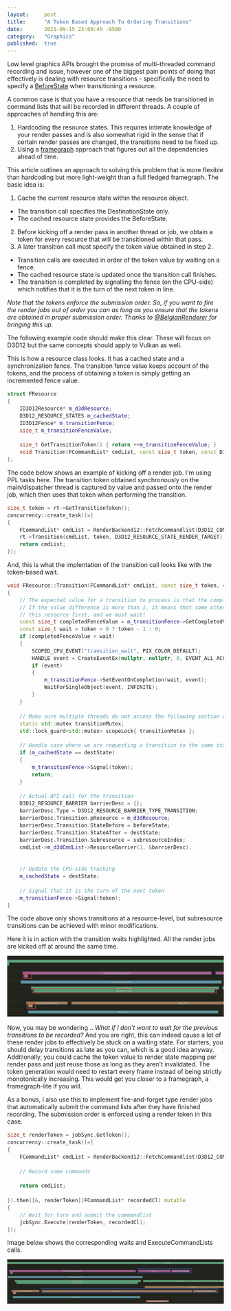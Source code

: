 ```yaml
---
layout: 	post
title:  	"A Token Based Approach To Ordering Transitions"
date:   	2021-09-15 23:09:46 -0500
category: 	"Graphics"
published:	true
---
```


Low level graphics APIs brought the promise of multi-threaded command recording and issue, however one of the biggest pain points of doing that effectively is dealing with resource transitions - specifically the need to specify a [BeforeState](https://docs.microsoft.com/en-us/windows/win32/api/d3d12/ns-d3d12-d3d12_resource_transition_barrier) when transitioning a resource. 

A common case is that you have a resource that needs be transitioned in command lists that will be recorded in different threads. A couple of approaches of handling this are:

1. Hardcoding the resource states. This requires intimate knowledge of your render passes and is also somewhat rigid in the sense that if certain render passes are changed, the transitions need to be fixed up.
2. Using a [framegraph](https://www.gdcvault.com/play/1024612/FrameGraph-Extensible-Rendering-Architecture-in) approach that figures out all the dependencies ahead of time.

This article outlines an approach to solving this problem that is more flexible than hardcoding but more light-weight than a full fledged framegraph. The basic idea is:
1. Cache the current resource state within the resource object. 
- The transition call specifies the DestinationState only. 
- The cached resource state provides the BeforeState.
2. Before kicking off a render pass in another thread or job, we obtain a token for every resource that will be transitioned within that pass.
3. A later transition call must specify the token value obtained in step 2.
- Transition calls are executed in order of the token value by waiting on a fence.
- The cached resource state is updated once the transition call finishes. 
- The transition is completed by signalling the fence (on the CPU-side) which notifies that it is the turn of the next token in line.

_Note that the tokens enforce the submission order. So, if you want to fire the render jobs out of order you can as long as you ensure that the tokens are obtained in proper submission order. Thanks to [@BelgianRenderer](https://twitter.com/BelgianRenderer) for bringing this up._

The following example code should make this clear. These will focus on D3D12 but the same concepts should apply to Vulkan as well.

This is how a resource class looks. It has a cached state and a synchronization fence. The transition fence value keeps account of the tokens, and the process of obtaining a token is simply getting an incremented fence value.

```C++
struct FResource
{
	ID3D12Resource* m_d3dResource;
	D3D12_RESOURCE_STATES m_cachedState;
	ID3D12Fence* m_transitionFence;
	size_t m_transitionFenceValue;

	size_t GetTransitionToken() { return ++m_transitionFenceValue; }
	void Transition(FCommandList* cmdList, const size_t token, const D3D12_RESOURCE_STATES destState);
};
```

The code below shows an example of kicking off a render job. I'm using PPL tasks here. The transition token obtained synchronously on the main/dispatcher thread is captured by value and passed onto the render job, which then uses that token when performing the transition.

```C++
size_t token = rt->GetTransitionToken();
concurrency::create_task([=]
{
	FCommandList* cmdList = RenderBackend12::FetchCommandlist(D3D12_COMMAND_LIST_TYPE_DIRECT);
	rt->Transition(cmdList, token, D3D12_RESOURCE_STATE_RENDER_TARGET);
	return cmdList;
});
```

And, this is what the implentation of the transition call looks like with the token-based wait.

```C++
void FResource::Transition(FCommandList* cmdList, const size_t token, const D3D12_RESOURCE_STATES destState)
{
	// The expected value for a transition to process is that the completed value is 1 less than tokenValue.
	// If the value difference is more than 1, it means that some other CL has reserved the right to transition
	// this resource first, and we must wait!
	const size_t completedFenceValue = m_transitionFence->GetCompletedValue();
	const size_t wait = token > 0 ? token - 1 : 0;
	if (completedFenceValue < wait)
	{
		SCOPED_CPU_EVENT("transition_wait", PIX_COLOR_DEFAULT);
		HANDLE event = CreateEventEx(nullptr, nullptr, 0, EVENT_ALL_ACCESS);
		if (event)
		{
			m_transitionFence->SetEventOnCompletion(wait, event);
			WaitForSingleObject(event, INFINITE);
		}
	}

	// Make sure multiple threads do not access the following section at the same time since the before state is shared data
	static std::mutex transitionMutex;
	std::lock_guard<std::mutex> scopeLock{ transitionMutex };

	// Handle case where we are requesting a transition to the same state that the resource is already at
	if (m_cachedState == destState)
	{
		m_transitionFence->Signal(token);
		return;
	}

	// Actual API call for the transition
	D3D12_RESOURCE_BARRIER barrierDesc = {};
	barrierDesc.Type = D3D12_RESOURCE_BARRIER_TYPE_TRANSITION;
	barrierDesc.Transition.pResource = m_d3dResource;
	barrierDesc.Transition.StateBefore = beforeState;
	barrierDesc.Transition.StateAfter = destState;
	barrierDesc.Transition.Subresource = subresourceIndex;
	cmdList->m_d3dCmdList->ResourceBarrier(1, &barrierDesc);
	

	// Update the CPU-side tracking
	m_cachedState = destState;

	// Signal that it is the turn of the next token
	m_transitionFence->Signal(token);
}
```

The code above only shows transitions at a resource-level, but subresource transitions can be achieved with minor modifications.

Here it is in action with the transition waits highlighted. All the render jobs are kicked off at around the same time.


[<img src="/images/token-based-transitions/transition-wait.png">](/images/token-based-transitions/transition-wait.png)

Now, you may be wondering .. _What if I don't want to wait for the previous transitions to be recorded?_ And you are right, this can indeed cause a lot of these render jobs to effectively be stuck on a waiting state. For starters, you should delay transitions as late as you can, which is a good idea anyway. Additionally, you could cache the token value to render state mapping per render pass and just reuse those as long as they aren't invalidated. The token generation would need to restart every frame instead of being strictly monotonically increasing. This would get you closer to a framegraph, a framegraph-lite if you will.

As a bonus, I also use this to implement fire-and-forget type render jobs that automatically submit the command lists after they have finished recording. The submission order is enforced using a render token in this case.

```C++
size_t renderToken = jobSync.GetToken();
concurrency::create_task([=]
{
	FCommandList* cmdList = RenderBackend12::FetchCommandlist(D3D12_COMMAND_LIST_TYPE_DIRECT);
	
	// Record some commands

	return cmdList;

}).then([&, renderToken](FCommandList* recordedCl) mutable
{
	// Wait for turn and submit the commandlist
	jobSync.Execute(renderToken, recordedCl);
});

```

Image below shows the corresponding waits and ExecuteCommandLists calls.

[<img src="/images/token-based-transitions/submission-wait.png">](/images/token-based-transitions/submission-wait.png)
